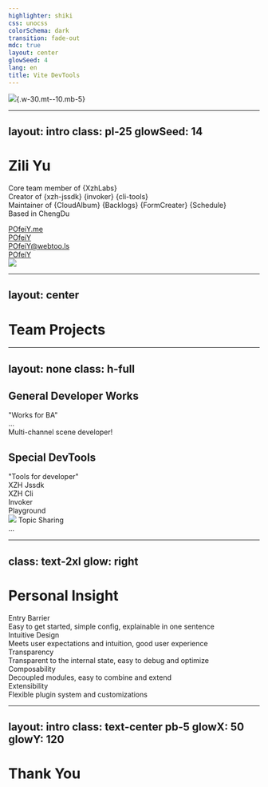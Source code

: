 ```yaml
---
highlighter: shiki
css: unocss
colorSchema: dark
transition: fade-out
mdc: true
layout: center
glowSeed: 4
lang: en
title: Vite DevTools
---
```


![](/y-logo-animated.svg){.w-30.mt--10.mb-5}

---
layout: intro
class: pl-25
glowSeed: 14
---

<h1 font-serif>Zili Yu</h1>

<div class="[&>*]:important-leading-10 opacity-80">

Core team member of {XzhLabs}<br>
Creator of {xzh-jssdk} {invoker} {cli-tools}<br>
Maintainer of {CloudAlbum} {Backlogs} {FormCreater} {Schedule}<br>
Based in ChengDu

</div>

<div my-10 w-min flex="~ gap-1" items-center justify-center>
  <div i-ri-user-3-line op50 ma text-xl />
  <div><a href="https://github.com/POfeiY" target="_blank" class="border-none! font-300">POfeiY.me</a></div>
  <div i-ri-github-line op50 ma text-xl ml4/>
  <div><a href="https://github.com/POfeiY" target="_blank" class="border-none! font-300">POfeiY</a></div>
  <div i-ri-mastodon-line op50 ma text-xl ml4 />
  <div><a href="https://github.com/POfeiY" target="_blank" class="border-none! font-300">POfeiY@webtoo.ls</a></div>
  <div i-ri-twitter-x-line op50 ma text-xl ml4/>
  <div><a href="https://github.com/POfeiY" target="_blank" class="border-none! font-300">POfeiY</a></div>
</div>

<img src="https://avatars.githubusercontent.com/u/18592121?v=4" rounded-full w-35 abs-tr mt-32 mr-30 /> 

<!--
...

各位领导以及评委老师上午好，我是来自技术服务中心兴智汇团队的余自立，工作场地在成都会展中心，目前任职岗位是软件开发工程师，主要从事的技术领域是前端技术领域，目前也是行里前端专家委员会的成员。目前主要工作内容是是团队内通用组件组的项目管理与开发以及人员培养。主要负责项目有统一待办、云相册、通用表单、日程/任务等组件，曾主导柜面会计登记簿项目、大风控尽职调查PAD项目、员工作业平台等项目的前端工程化建设。
-->


---
layout: center
---

<h1 important-text-5xl font-serif>Team Projects</h1>

<!-- 简单介绍下我个人主导的前端项目 -->

---
layout: none
class: h-full
---

<div h-full grid="~ rows-2">

<div p14>

  <h2 text-4xl mb-2 v-click="1">General Developer Works</h2>

  <div text-2xl text-amber v-click="3">"Works for BA"</div>

  <div mt-6 v-click="4">
    <div flex="~ gap-2 items-center" text-2xl>
      <div i-material-symbols-cloud-sync-outline w-8 />
      <div i-material-symbols-list-alt-check-outline-sharp w-8 />
      <div i-material-symbols-forms-apps-script w-8 />
      <div i-material-symbols-fact-check-outline-sharp w-8 />
      <div i-material-symbols-library-books-outline w-8 />
      <div i-logos-react w-8 />
      <div i-logos-vue w-8 />
      <div i-logos-unocss w-8 />
      <div i-logos-vitejs w-8 />
      <div i-logos-vitest w-8 />
      <div op50>...</div>
    </div>
    <div mt3 op75>
      Multi-channel scene developer!
    </div>
  </div>

</div>

<div p13 border="t main">

  <h2 text-4xl mb-2 v-click="2">Special DevTools</h2>

  <div text-2xl text-lime v-click="5">"Tools for developer"</div>

  <div v-click="6" mt-6 flex="~ gap-2 wrap">
    <div px2 bg-hex-8882 rounded flex="~ gap-1 items-center"><div i-material-symbols-power-plug-outline-sharp/> XZH Jssdk</div>
    <div px2 bg-hex-8882 rounded flex="~ gap-1 items-center"><div i-material-symbols-grid-view-outline/> XZH Cli</div>
    <div px2 bg-hex-8882 rounded flex="~ gap-1 items-center"><div i-logos-unocss/> Invoker</div>
    <div px2 bg-hex-8882 rounded flex="~ gap-1 items-center"><div i-material-symbols-blood-pressure-outline-sharp/> Playground</div>
    <div px2 bg-hex-8882 rounded flex="~ gap-1 items-center"><img src="/node-modules-inspector.svg" w-5/> Topic Sharing</div>
    <div op50>...</div>
  </div>
</div>
</div>

<!--
项目主要分为业务向和研发向两个方向：

1、云相册，基于兴智汇底座承建的照片与视频功能类组件，支持用户在移动端与PC端共享素材，支持素材的水印、剪裁等功能。开放标准JS-SDK接口供业务侧的H5微应用快速集成和调用，以支持业务办理环节过程采集照片与视频素材，同时提供水印定位与快速上传，目前已累计集成到50+多例微应用中，日均交易量xxw笔

2、统一待办，员工作业平台系统与兴智汇基础平台均集成该组件，支持各场景按需发起待办/待阅等类型消息，提醒用户及时关注待处理事项，移动端支持离线推送。目前该组件已纳入企业级基础组件范围，公文、微办公等渠道均已接入。日均交易量达xxxw笔

其他组件就不一一赘述了。

3、兴智汇JSSDK是是一个monorepo npm工具库，配套兴智汇底座运行的工具库，兼具类型定义、单元测试、调用示例、API文档等功能，目前已发布在制品库二方库，累计下载量9K左右，已作为企业级组件发布在行里开源库。

4、兴智汇CLI是一个微应用开发模版工具库，旨在为兴智汇平台的微应用开发者提供一个快捷的工程启动器，目前已在前端开发平台发布制品，可通过前端开发平台快速集成使用。

5、 Invoker是一个UE贯标的UI库

6、个人积极参与行内技术部落主题分享活动，累计已完成5次主题分享以及2025年兴生力前端技术概论的主题授课。
-->

---
class: text-2xl
glow: right
---

# Personal Insight

<div grid="~ cols-[max-content_min-content_auto] items-center gap-x-10 gap-y-10" py10>
  <div flex="~ gap-2 items-center" text-blue relative v-click>
    <div i-ph-stairs-duotone text-2xl />
    <span>Entry Barrier</span>
  </div>
  <div i-ph-arrow-right-duotone op50 v-click />
  <div text-lg v-after>Easy to get started, simple config, explainable in one sentence</div>

  <div flex="~ gap-2 items-center" text-lime relative v-click>
    <div i-ph-book-bookmark-duotone text-2xl />
    <span>Intuitive Design</span>
  </div>
  <div i-ph-arrow-right-duotone op50 v-click />
  <div text-lg v-after>Meets user expectations and intuition, good user experience</div>

  <div flex="~ gap-2 items-center" text-amber relative v-click>
    <div i-ph-magnifying-glass-duotone text-2xl />
    <span>Transparency</span>
  </div>
  <div i-ph-arrow-right-duotone op50 v-click />
  <div text-lg v-after>Transparent to the internal state, easy to debug and optimize</div>

  <div flex="~ gap-2 items-center" text-orange relative v-click>
    <div i-ph-puzzle-piece-duotone text-2xl />
    <span>Composability</span>
  </div>
  <div i-ph-arrow-right-duotone op50 v-click />
  <div text-lg v-after>Decoupled modules, easy to combine and extend</div>

  <div flex="~ gap-2 items-center" text-purple relative v-click>
    <div i-ph-plugs-duotone text-2xl />
    <span>Extensibility</span>
  </div>
  <div i-ph-arrow-right-duotone op50 v-click />
  <div text-lg v-after>Flexible plugin system and customizations</div>
</div>

<div absolute top-67 left-9 w-225 h-15 border="2 amber rounded-xl" bg-amber:10 z--1 v-click />

<!--
最后想谈一些我入行以来对行内前端项目的一些看法和建议

1、简易上手，配置简单、一目了然

2、【直观的设计】满足用户的期望和直觉，良好的用户体验
一个功能模块想做到“面面俱到”，上线后被指做“面面俱不到”。一个简单的功能页面恨不得全部都是交互入口（表单控件、提交按钮、跳转icon等），
用户进来完全不知道聚焦在哪里。曾经有参与过的大风控项目，试运行上线时做分行推广，就有客户经理明确指出“尽职调查任务首页不要把查询表单直接展开，优先把属于我本人待处理以及临期的任务先推到首屏上，这才是我最关注的”，作为前端开发者仅把页面绘制出来那仅仅是开始，更需要的是把自己带入到用户视角，这个页面能否快速引导用户抓到信息重点，需要我们的开发者有这样的思考，在开发设计阶段将意见同步反馈给业务方（时间允许的情况可以做正反案例demo进行对比）

3、内部状态透明，易于调试和优化

4、【可组合性】模块揭耦，易于扩展和组合

5、灵活的插件系统和自定义扩展

-->

---
layout: intro
class: text-center pb-5
glowX: 50
glowY: 120
---

<h1 font-serif important-text-5em>Thank You</h1>
